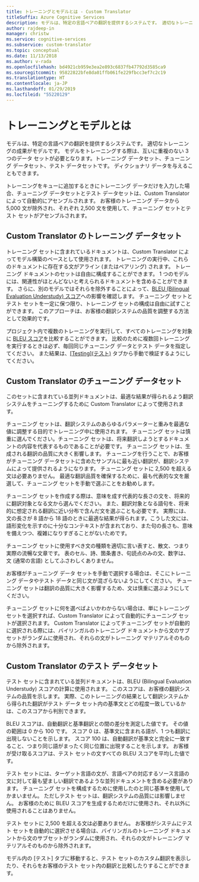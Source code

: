 ```yaml
---
title: トレーニングとモデルとは - Custom Translator
titleSuffix: Azure Cognitive Services
description: モデルは、特定の言語ペアの翻訳を提供するシステムです。 適切なトレーニングの成果がモデルです。 モデルをトレーニングする際は、互いに重複のない 3 つのデータ セットが必要となります。トレーニング データセット、チューニング データセット、テスト データセットです。
author: rajdeep-in
manager: christw
ms.service: cognitive-services
ms.subservice: custom-translator
ms.topic: conceptual
ms.date: 11/13/2018
ms.author: v-rada
ms.openlocfilehash: bd4921cb959e3ea2e893c6837fb47792d3585ca9
ms.sourcegitcommit: 95822822bfe8da01ffb061fe229fbcc3ef7c2c19
ms.translationtype: HT
ms.contentlocale: ja-JP
ms.lasthandoff: 01/29/2019
ms.locfileid: "55220129"
---
```

# <a name="what-are-trainings-and-models"></a>トレーニングとモデルとは

モデルは、特定の言語ペアの翻訳を提供するシステムです。
適切なトレーニングの成果がモデルです。 モデルをトレーニングする際は、互いに重複のない 3 つのデータ セットが必要となります。トレーニング データセット、チューニング データセット、テスト データセットです。 ディクショナリ データを与えることもできます。

トレーニングをキューに追加するときにトレーニング データだけを入力した場合、チューニング データセットとテスト データセットは、Custom Translator によって自動的にアセンブルされます。 お客様のトレーニング データから 5,000 文が除外され、それぞれ 2,500 文を使用して、チューニング セットとテスト セットがアセンブルされます。

## <a name="training-dataset-for-custom-translator"></a>Custom Translator のトレーニング データセット

トレーニング セットに含まれているドキュメントは、Custom Translator によってモデル構築のベースとして使用されます。 トレーニングの実行中、これらのドキュメントに存在する文がアライン (またはペアリング) されます。 トレーニング ドキュメントのセットは自由に構成することができます。 1 つのモデルには、関連性がほとんどないと考えられるドキュメントを含めることができます。 さらに、別のモデルではそれらを除外することによって、[BLEU (Bilingual Evaluation Understudy) スコア](what-is-bleu-score.md)への影響を確認します。 チューニング セットとテスト セットを一定に保つ限り、トレーニング セットの構成は自由に試すことができます。 このアプローチは、お客様の翻訳システムの品質を調整する方法として効果的です。

プロジェクト内で複数のトレーニングを実行して、すべてのトレーニングを対象に [BLEU スコア](what-is-bleu-score.md)を比較することができます。 比較のために複数回トレーニングを実行するときは必ず、毎回同じチューニング データとテスト データを指定してください。 また結果は、[[Testing]\(テスト\)](how-to-view-system-test-results.md) タブから手動で検証するようにしてください。

## <a name="tuning-dataset-for-custom-translator"></a>Custom Translator のチューニング データセット

このセットに含まれている並列ドキュメントは、最適な結果が得られるよう翻訳システムをチューニングするために Custom Translator によって使用されます。

チューニング セットは、翻訳システムのあらゆるパラメーターと重みを最適な値に調整する目的でトレーニング中に使用されます。 チューニング セットは慎重に選んでください。チューニング セットは、将来翻訳しようとするドキュメントの内容を代表するものであることが必要です。 チューニング セットは、生成される翻訳の品質に大きく影響します。 チューニングを行うことで、お客様がチューニング データセットに含めたサンプルに最も近い翻訳が、翻訳システムによって提供されるようになります。 チューニング セットに 2,500 を超える文は必要ありません。 最適な翻訳品質を確保するために、最も代表的な文を厳選して、チューニング セットを手動で選ぶことをお勧めします。

チューニング セットを作成する際は、意味を成す代表的な長さの文を、将来的に翻訳対象となる文から選んでください。 また、翻訳対象となる語句を、将来的に想定される翻訳に近い分布で含んだ文を選ぶことも必要です。 実際には、文の長さが 8 語から 18 語のときに最適な結果が得られます。こうした文には、語形変化を示すのに十分なコンテキストが含まれており、また句の長さも、意味を備えつつ、複雑になりすぎることがないためです。

チューニング セットに使用すべき文の種類を適切に言い表すと、散文、つまり実際の流暢な文章です。 表のセル、詩、箇条書き、句読点のみの文、数字は、文 (通常の言語) としてふさわしくありません。

お客様がチューニング データ セットを手動で選択する場合は、そこにトレーニング データやテスト データと同じ文が混ざらないようにしてください。 チューニング セットは翻訳の品質に大きく影響するため、文は慎重に選ぶようにしてください。

チューニング セットに何を選べばよいかわからない場合は、単にトレーニング セットを選択すれば、Custom Translator によって自動的にチューニング セットが選択されます。 Custom Translator によってチューニング セットが自動的に選択される際には、バイリンガルのトレーニング ドキュメントから文のサブセットがランダムに使用され、それらの文がトレーニング マテリアルそのものから除外されます。

## <a name="testing-dataset-for-custom-translator"></a>Custom Translator のテスト データセット

テスト セットに含まれている並列ドキュメントは、BLEU (Bilingual Evaluation Understudy) スコアの計算に使用されます。 このスコアは、お客様の翻訳システムの品質を示します。 実際、このトレーニングの結果として翻訳システムから得られた翻訳がテスト データ セット内の基準文とどの程度一致しているかは、このスコアから判別できます。

BLEU スコアは、自動翻訳と基準翻訳との間の差分を測定した値です。 その値の範囲は 0 から 100 です。 スコア 0 は、基準文に含まれる語が、1 つも翻訳に出現しないことを示します。 スコア 100 は、自動翻訳が基準文と完全に一致すること、つまり同じ語がまったく同じ位置に出現することを示します。 お客様が受け取るスコアは、テスト セットの文すべての BLEU スコアを平均した値です。

テスト セットには、ターゲット言語の文が、言語ペアの対応するソース言語の文に対して最も望ましい翻訳であるような並列ドキュメントを含める必要があります。 チューニング セットを構成するために使用したのと同じ基準を使用してかまいません。 ただしテスト セットは、翻訳システムの品質には影響しません。 お客様のために BLEU スコアを生成するためだけに使用され、それ以外に使用されることはありません。

テスト セットに 2,500 を超える文は必要ありません。 お客様がシステムにテスト セットを自動的に選択させる場合は、バイリンガルのトレーニング ドキュメントから文のサブセットがランダムに使用され、それらの文がトレーニング マテリアルそのものから除外されます。

モデル内の [テスト] タブに移動すると、テスト セットのカスタム翻訳を表示したり、それらをお客様のテスト セット内の翻訳と比較したりすることができます。

